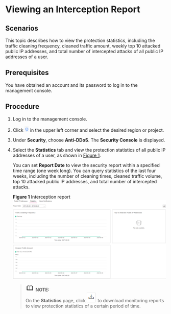# Viewing an Interception Report<a name="EN-US_TOPIC_0204851509"></a>

## Scenarios<a name="section17395142512253"></a>

This topic describes how to view the protection statistics, including the traffic cleaning frequency, cleaned traffic amount, weekly top 10 attacked public IP addresses, and total number of intercepted attacks of all public IP addresses of a user.

## Prerequisites<a name="section12107193742510"></a>

You have obtained an account and its password to log in to the management console.

## Procedure<a name="section138668540256"></a>

1.  Log in to the management console.
2.  Click  ![](figures/icon_dt-5.png)  in the upper left corner and select the desired region or project.
3.  Under  **Security**, choose  **Anti-DDoS**. The  **Security Console**  is displayed.
4.  Select the  **Statistics**  tab and view the protection statistics of all public IP addresses of a user, as shown in  [Figure 1](#fig1644131633612).

    You can set  **Report Date**  to view the security report within a specified time range \(one week long\). You can query statistics of the last four weeks, including the number of cleaning times, cleaned traffic volume, top 10 attacked public IP addresses, and total number of intercepted attacks.

    **Figure  1**  Interception report<a name="fig1644131633612"></a>  
    ![](figures/interception-report.png "interception-report")

    >![](public_sys-resources/icon-note.gif) **NOTE:**   
    >On the  **Statistics**  page, click  ![](figures/icon_download.png)  to download monitoring reports to view protection statistics of a certain period of time.  


